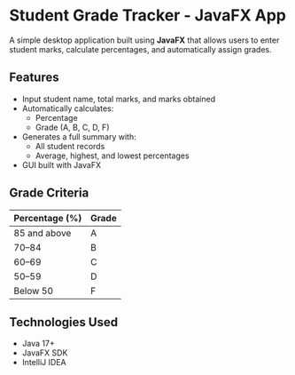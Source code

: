 # Student Grade Tracker - JavaFX App

A simple desktop application built using **JavaFX** that allows users to enter student marks, calculate percentages, and automatically assign grades.

## Features
- Input student name, total marks, and marks obtained
- Automatically calculates:
  - Percentage
  - Grade (A, B, C, D, F)
- Generates a full summary with:
  - All student records
  - Average, highest, and lowest percentages
- GUI built with JavaFX
## Grade Criteria

| Percentage (%) | Grade |
|----------------|-------|
| 85 and above   | A     |
| 70–84          | B     |
| 60–69          | C     |
| 50–59          | D     |
| Below 50       | F     |

## Technologies Used
- Java 17+
- JavaFX SDK
- IntelliJ IDEA


